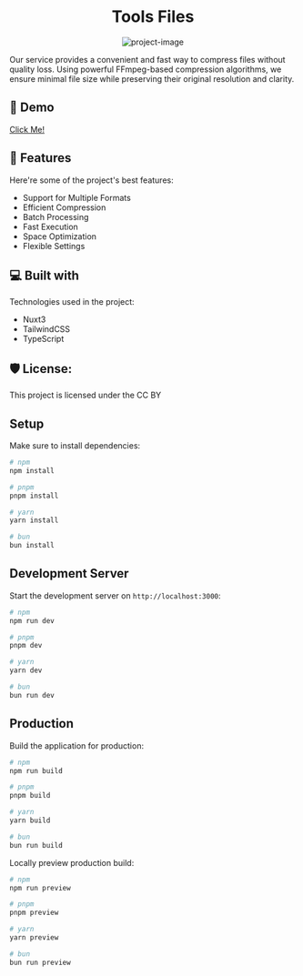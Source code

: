 <h1 align="center" id="title">Tools Files</h1>

<p align="center"><img src="https://github.com/vladislav2251/tools.files/raw/master/public/images/docs.png" alt="project-image"></p>

<p id="description">Our service provides a convenient and fast way to compress 
files without quality loss.
Using powerful FFmpeg-based compression algorithms, we ensure minimal file size
while preserving their original resolution and clarity. </p>

<h2>🚀 Demo</h2>

[Click Me!](tools-files.vercel.app/)

  
  
<h2>🧐 Features</h2>

Here're some of the project's best features:

*   Support for Multiple Formats
*   Efficient Compression
*   Batch Processing
*   Fast Execution
*   Space Optimization
*   Flexible Settings

<h2>💻 Built with</h2>

Technologies used in the project:

*   Nuxt3
*   TailwindCSS
*   TypeScript

<h2>🛡️ License:</h2>

This project is licensed under the CC BY

## Setup

Make sure to install dependencies:

```bash
# npm
npm install

# pnpm
pnpm install

# yarn
yarn install

# bun
bun install
```

## Development Server

Start the development server on `http://localhost:3000`:

```bash
# npm
npm run dev

# pnpm
pnpm dev

# yarn
yarn dev

# bun
bun run dev
```

## Production

Build the application for production:

```bash
# npm
npm run build

# pnpm
pnpm build

# yarn
yarn build

# bun
bun run build
```

Locally preview production build:

```bash
# npm
npm run preview

# pnpm
pnpm preview

# yarn
yarn preview

# bun
bun run preview
```
  
